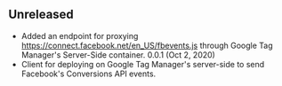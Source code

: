 ## Unreleased
* Added an endpoint for proxying https://connect.facebook.net/en_US/fbevents.js through Google Tag Manager's Server-Side container.
0.0.1 (Oct 2, 2020)
* Client for deploying on Google Tag Manager's server-side to send Facebook's Conversions API events.
